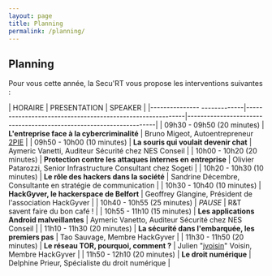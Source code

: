 ```yaml
---
layout: page
title: Planning
permalink: /planning/
---
```


## Planning

Pour vous cette année, la Secu'RT vous propose les interventions suivantes :

| HORAIRE                     | PRESENTATION                                              | SPEAKER                                                            |
|--------------- -------------|-----------------------------------------------------------|--------------------------------------------------------------------|
| 09h30 - 09h50  (20 minutes) | **L'entreprise face à la cybercriminalité**               | Bruno Migeot, Autoentrepreneur [2PIE]( http://www.2pie.fr/ )       |
| 09h50 - 10h00  (10 minutes) | **La souris qui voulait devenir chat**                    | Aymeric Vanetti, Auditeur Sécurité chez NES Conseil                |
| 10h00 - 10h20  (20 minutes) | **Protection contre les attaques internes en entreprise** | Olivier Patarozzi, Senior Infrastructure Consultant chez Sogeti    |
| 10h20 - 10h30  (10 minutes) | **Le rôle des hackers dans la société**                   | Sandrine Décembre, Consultante en stratégie de communication       |
| 10h30 - 10h40  (10 minutes) | **HackGyver, le hackerspace de Belfort**                  | Geoffrey Glangine, Président de l'association HackGyver            |
| 10h40 - 10h55  (25 minutes) | *PAUSE*                                                   | R&T savent faire du bon café !                                     |
| 10h55 - 11h10  (15 minutes) | **Les applications Android malveillantes**                | Aymeric Vanetto, Auditeur Sécurité chez NES Conseil                |
| 11h10 - 11h30  (20 minutes) | **La sécurité dans l'embarquée, les premiers pas**        | Tao Sauvage, Membre HackGyver                                      |
| 11h30 - 11h50  (20 minutes) | **Le réseau TOR, pourquoi, comment ?**                    | Julien "[jvoisin]( https://dustri.org/ )" Voisin, Membre HackGyver |
| 11h50 - 12h10  (20 minutes) | **Le droit numérique**                                    | Delphine Prieur, Spécialiste du droit numérique                    |
